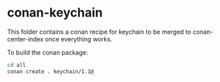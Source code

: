 # conan-keychain

This folder contains a conan recipe for keychain to be merged to conan-center-index once everything works.

To build the conan package:
```sh
cd all
conan create . keychain/1.1@
```
